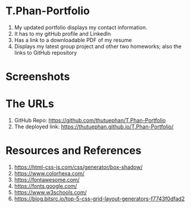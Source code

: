 # T.Phan-Portfolio
1. My updated portfolio displays my contact information.
2. It has to my gitHub profile and LinkedIn
3. Has a link to a downloadable PDF of my resume
4. Displays my latest group project and other two homeworks; also the links to GitHub repository

# Screenshots



# The URLs
1. GitHub Repo: https://github.com/thutuephan/T.Phan-Portfolio
2. The deployed link: https://thutuephan.github.io/T.Phan-Portfolio/

# Resources and References
1. https://html-css-js.com/css/generator/box-shadow/
2. https://www.colorhexa.com/
3. https://fontawesome.com/
4. https://fonts.google.com/
5. https://www.w3schools.com/
6. https://blog.bitsrc.io/top-5-css-grid-layout-generators-f7743f0dfad2
